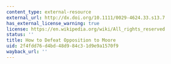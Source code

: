 ```yaml
---
content_type: external-resource
external_url: http://dx.doi.org/10.1111/0029-4624.33.s13.7
has_external_license_warning: true
license: https://en.wikipedia.org/wiki/All_rights_reserved
status: ''
title: How to Defeat Opposition to Moore
uid: 2f4fdd76-d4bd-48d9-84c3-1d9e9a1570f9
wayback_url: ''
---
```

